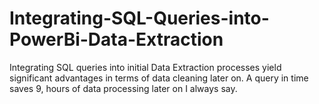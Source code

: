 # Integrating-SQL-Queries-into-PowerBi-Data-Extraction
Integrating SQL queries into initial Data Extraction processes yield significant advantages in terms of data cleaning later on.  A query  in time saves 9, hours of data processing later on I always say. 
